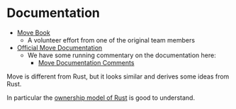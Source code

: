 # Documentation

- [Move Book](https://move-book.com/index.html)
  - A volunteer effort from one of the original team members
- [Official Move Documentation](https://diem.github.io/move/)
  - We have some running commentary on the documentation here:
    - [Move Documentation Comments](../../misc/move-documentation-comments.md)

Move is different from Rust, but it looks similar and derives some ideas from Rust.

In particular the [ownership model of Rust](https://doc.rust-lang.org/stable/book/ch04-01-what-is-ownership.html) is good to understand.
